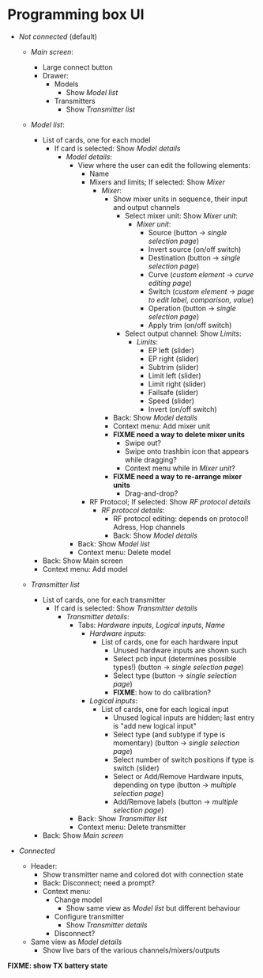 # Programming box UI

- *Not connected* (default)
    - *Main screen*:
        - Large connect button
        - Drawer:
            - Models
                - Show *Model list*
            - Transmitters
                - Show *Transmitter list*

    - *Model list*:
        - List of cards, one for each model
            - If card is selected: Show *Model details*
                - *Model details*:
                    - View where the user can edit the following elements:
                        - Name
                        - Mixers and limits; If selected: Show *Mixer*
                            - *Mixer*:
                                - Show mixer units in sequence, their input and output channels
                                    - Select mixer unit: Show *Mixer unit*:
                                        - *Mixer unit*:
                                            - Source (button -> *single selection page*)
                                            - Invert source (on/off switch)
                                            - Destination (button -> *single selection page*)
                                            - Curve (*custom element* -> *curve editing page*)
                                            - Switch (*custom element* -> *page to edit label, comparison, value*)
                                            - Operation (button -> *single selection page*)
                                            - Apply trim (on/off switch)
                                    - Select output channel: Show *Limits*:
                                        - *Limits*:
                                            - EP left (slider)
                                            - EP right (slider)
                                            - Subtrim (slider)
                                            - Limit left (slider)
                                            - Limit right (slider)
                                            - Failsafe (slider)
                                            - Speed (slider)
                                            - Invert (on/off switch)
                                - Back: Show *Model details*
                                - Context menu: Add mixer unit
                                - **FIXME need a way to delete mixer units**
                                    - Swipe out?
                                    - Swipe onto trashbin icon that appears while dragging?
                                    - Context menu while in *Mixer unit*?
                                - **FIXME need a way to re-arrange mixer units**
                                    - Drag-and-drop?
                        - RF Protocol; If selected: Show *RF protocol details*
                            - *RF protocol details*:
                                - RF protocol editing: depends on protocol! Adress, Hop channels
                                - Back: Show *Model details*
                    - Back: Show *Model list*
                    - Context menu: Delete model
        - Back: Show Main screen
        - Context menu: Add model

    - *Transmitter list*
        - List of cards, one for each transmitter
            - If card is selected: Show *Transmitter details*
                - *Transmitter details*:
                    - Tabs: *Hardware inputs*, *Logical inputs*, *Name*
                        - *Hardware inputs*:
                            - List of cards, one for each hardware input
                                - Unused hardware inputs are shown such
                                - Select pcb input (determines possible types!) (button -> *single selection page*)
                                - Select type (button -> *single selection page*)
                                - **FIXME**: how to do calibration?
                        - *Logical inputs*:
                            - List of cards, one for each logical input
                                - Unused logical inputs are hidden; last entry is "add new logical input"
                                - Select type (and subtype if type is momentary) (button -> *single selection page*)
                                - Select number of switch positions if type is switch (slider)
                                - Select or Add/Remove Hardware inputs, depending on type (button -> *multiple selection page*)
                                - Add/Remove labels (button -> *multiple selection page*)
                    - Back: Show *Transmitter list*
                    - Context menu: Delete transmitter
        - Back: Show *Main screen*

- *Connected*
    - Header:
        - Show transmitter name and colored dot with connection state
        - Back: Disconnect; need a prompt?
        - Context menu:
            - Change model
                * Show same view as *Model list* but different behaviour
            - Configure transmitter
                - Show *Transmitter details*
            - Disconnect?
    - Same view as *Model details*
        - Show live bars of the various channels/mixers/outputs


**FIXME: show TX battery state**